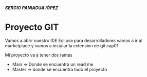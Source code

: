 ##### SERGIO PANIAGUA lÓPEZ

# Proyecto GIT
Vamos a abrir nuestro IDE Eclipse para desarrolladores vamos a ir al marketplace y vamos a instalar la extension de git
cap01



 


Mi proyecto va a tener dos ramas 
+ Main => Donde se encuentra un read me
+ Master => donde se encuentra todo el proyecto